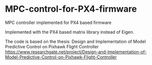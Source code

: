 # MPC-control-for-PX4-firmware
MPC controller implemented for PX4 based firmware 


Implemented with the PX4 based matrix library instead of Eigen. 

The code is based on the thesis: Design and Implementation of Model Predictive Control on Pixhawk Flight Controller 
https://www.researchgate.net/project/Design-and-Implementation-of-Model-Predictive-Control-on-Pixhawk-Flight-Controller
